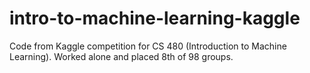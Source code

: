 # intro-to-machine-learning-kaggle
Code from Kaggle competition for CS 480 (Introduction to Machine Learning). Worked alone and placed 8th of 98 groups.
